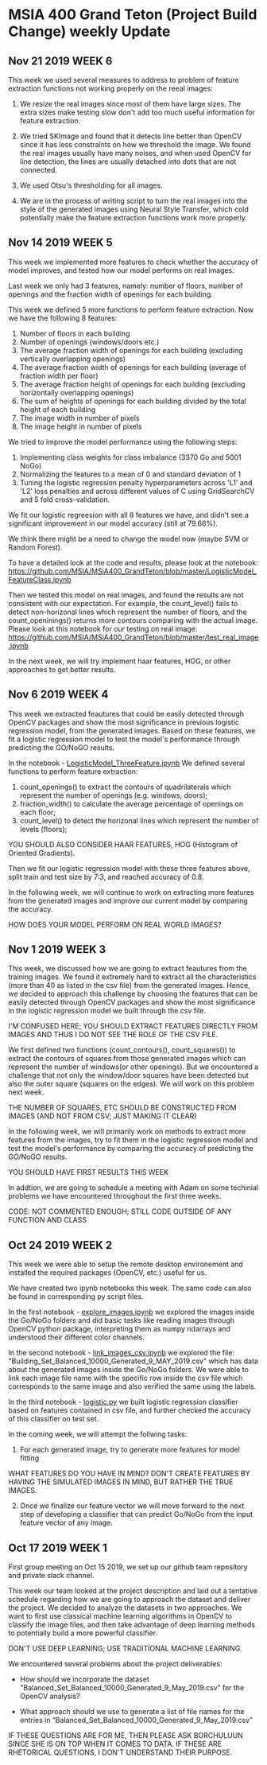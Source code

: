 # MSIA 400 Grand Teton (Project Build Change) weekly Update
## Nov 21 2019 WEEK 6
This week we used several measures to address to problem of feature extraction functions not working properly on the reeal images:

1. We resize the real images since most of them have large sizes. The extra sizes make testing slow don't add too much useful information for feature extraction. 

2. We tried SKImage and found that it detects line better than OpenCV since it has less constraints on how we threshold the image. We found the real images usually have many noises, and when used OpenCV for line detection, the lines are usually detached into dots that are not connected.

3. We used Otsu's thresholding for all images.

4. We are in the process of writing script to turn the real images into the style of the generated images using Neural Style Transfer, which cold potentially make the feature extraction functions work more properly.

## Nov 14 2019 WEEK 5
This week we implemented more features to check whether the accuracy of model improves, and tested how our model performs on real images.

Last week we only had 3 features, namely: number of floors, number of openings and the fraction width of openings for each building.

This week we defined 5 more functions to perform feature extraction. Now we have the following 8 features:
1. Number of floors in each building
2. Number of openings (windows/doors etc.)
3. The average fraction width of openings for each building (excluding vertically overlapping openings)
4. The average fraction width of openings for each building (average of fraction width per floor)
5. The average fraction height of openings for each building (excluding horizontally overlapping openings)
6. The sum of heights of openings for each building divided by the total height of each building
7. The image width in number of pixels
8. The image height in number of pixels

We tried to improve the model performance using the following steps:
1. Implementing class weights for class imbalance (3370 Go and 5001 NoGo)
2. Normalizing the features to a mean of 0 and standard deviation of 1
3. Tuning the logistic regression penalty hyperparameters across 'L1' and 'L2' loss penalties and across different values of C using GridSearchCV and 5 fold cross-validation.

We fit our logistic regreesion with all 8 features we have, and didn't see a significant improvement in our model accuracy (still at 79.66%).

We think there might be a need to change the model now (maybe SVM or Random Forest).

To have a detailed look at the code and results, please look at the notebook:
https://github.com/MSIA/MSiA400_GrandTeton/blob/master/LogisticModel_FeatureClass.ipynb

Then we tested this model on real images, and found the results are not consistent with our expectation. For example, the count_level() fails to detect non-horizonal lines which represent the number of floors, and the count_openinings() returns more contours comparing with the actual image. Please look at this notebook for our testing on real image:
https://github.com/MSIA/MSiA400_GrandTeton/blob/master/test_real_image.ipynb

In the next week, we will try implement haar features, HOG, or other approaches to get better results.




## Nov 6 2019 WEEK 4

This week we extracted feautures that could be easily detected through OpenCV packages and show the most significance in previous logistic regression model, from the generated images. Based on these features, we fit a logistic regression model to test the model's performance through predicting the GO/NoGO results.

In the notebook - [LogisticModel_ThreeFeature.ipynb](https://github.com/MSIA/MSiA400_GrandTeton/blob/master/LogisticModel_ThreeFeature.ipynb) We defined several functions to perform feature extraction:

1. count_openings() to extract the contours of quadrilaterals which represent the number of openings (e.g. windows, doors);
2. fraction_width() to calculate the average percentage of openings on each floor;
3. count_level() to detect the horizonal lines which represent the number of levels (floors);

YOU SHOULD ALSO CONSIDER HAAR FEATURES, HOG (Histogram of Oriented Gradients).

Then we fit our logistic regression model with these three features above, split train and test size by 7:3, and reached accuracy of 0.8.

In the following week, we will continue to work on extracting more features from the generated images and improve our current model by comparing the accuracy.

HOW DOES YOUR MODEL PERFORM ON REAL WORLD IMAGES? 




## Nov 1 2019 WEEK 3

This week, we discussed how we are going to extract feautures from the training images. We found it extremely hard to extract all the characteristics (more than 40 as listed in the csv file) from the generated images. Hence, we decided to approach this challenge by choosing the features that can be easily detected through OpenCV packages and show the most significance in the logistic regression model we built through the csv file. 

I'M CONFUSED HERE; YOU SHOULD EXTRACT FEATURES DIRECTLY FROM IMAGES AND THUS I DO NOT SEE THE ROLE OF THE CSV FILE.

We first defined two functions (count_contours(), count_squares()) to extract the contours of squares from those generated images which can represent the number of windows(or other openings). But we encountered a challenge that not only the window/door squares have been detected but also the outer square (squares on the edges). We will work on this problem next week. 

THE NUMBER OF SQUARES, ETC SHOULD BE CONSTRUCTED FROM IMAGES (AND NOT FROM CSV; JUST MAKING IT CLEAR)

In the following week, we will primarily work on methods to extract more features from the images, try to fit them in the logistic regression model and test the model's performance by comparing the accuracy of predicting the GO/NoGO results.

YOU SHOULD HAVE FIRST RESULTS THIS WEEK

In addtion, we are going to schedule a meeting with Adam on some techinial problems we have encountered throughout the first three weeks.

CODE: NOT COMMENTED ENOUGH; STILL CODE OUTSIDE OF ANY FUNCTION AND CLASS




## Oct 24 2019 WEEK 2

This week we were able to setup the remote desktop environement and installed the required packages (OpenCV, etc.) useful for us.

We have created two ipynb notebooks this week. The same code can also be found in corresponding py script files.

In the first notebook - [explore_images.ipynb](https://nbviewer.jupyter.org/github/MSIA/MSiA400_GrandTeton/blob/master/explore_images.ipynb) we explored the images inside the Go/NoGo folders and did basic tasks like reading images through OpenCV python package, interpreting them as numpy ndarrays and understood their different color channels.

In the second notebook - [link_images_csv.ipynb](https://nbviewer.jupyter.org/github/MSIA/MSiA400_GrandTeton/blob/master/link_images_csv.ipynb) we explored the file: "Building_Set_Balanced_10000_Generated_9_MAY_2019.csv" which has data about the generated images inside the Go/NoGo folders. We were able to link each image file name with the specific row inside the csv file which corresponds to the same image and also verified the same using the labels.

In the third notebook - [logistic.py](https://github.com/MSIA/MSiA400_GrandTeton/blob/master/logistic.py) we built logistic regression classifier based on features contained in csv file, and further checked the accuracy of this classifier on test set.

In the coming week, we will attempt the follwing tasks:

1. For each generated image, try to generate more features for model fitting

WHAT FEATURES DO YOU HAVE IN MIND? DON'T CREATE FEATURES BY HAVING THE SIMULATED IMAGES IN MIND, BUT RATHER THE TRUE IMAGES. 

2. Once we finalize our feature vector we will move forward to the next step of developing a classifier that can predict Go/NoGo from the input feature vector of any image.




## Oct 17 2019 WEEK 1

First group meeting on Oct 15 2019, we set up our github team repository and private slack channel. 

This week our team looked at the project description and laid out a tentative schedule regarding how we are going to approach the dataset and deliver the project. We decided to analyze the datasets in two approaches. We want to first use classical machine learning algorithms in OpenCV to classify the image files, and then take advantage of deep learning methods to potentially build a more powerful classifier. 

DON'T USE DEEP LEARNING; USE TRADITIONAL MACHINE LEARNING. 

We encountered several problems about the project deliverables:

- How should we incorporate the dataset   "Balanced_Set_Balanced_10000_Generated_9_May_2019.csv” for the OpenCV analysis?

- What approach should we use to generate a list of file names for the  entries in “Balanced_Set_Balanced_10000_Generated_9_May_2019.csv”

IF THESE QUESTIONS ARE FOR ME, THEN PLEASE ASK BORCHULUUN SINCE SHE IS ON TOP WHEN IT COMES TO DATA. IF THESE ARE RHETORICAL QUESTIONS, I DON'T UNDERSTAND THEIR PURPOSE. 
